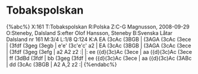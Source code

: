 # Tobakspolskan

{%abc%}
X:161
T:Tobakspolskan
R:Polska
Z:C-G Magnusson, 2008-09-29
O:Steneby, Dalsland
S:efter Olof Hansson, Steneby
B:Svenska Låtar Dalsland nr 161
M:3/4
L:1/8
Q:124
K:A
EA (3cAc (3BGB | (3AGA (3cAc (3ece | (3fdf (3geg (3egb | e'e' (3c'e'c' a2 |
EA (3cAc (3BGB | (3AGA (3cAc (3ece | (3fdf (3geg (3efg | a2 A2 z2 :|
|: ee ({d}(3c)Ac (3ece | aa ({d}(3c)Ac (3ece | ff (3dBd (3fdf | bb (3geg (3fdf |
ee ({d}(3c)Ac (3ece | aa ({d}(3c)Ac (3ABc | dd (3cAc (3BGB | A2 A,2 z2 :|
{%endabc%}

